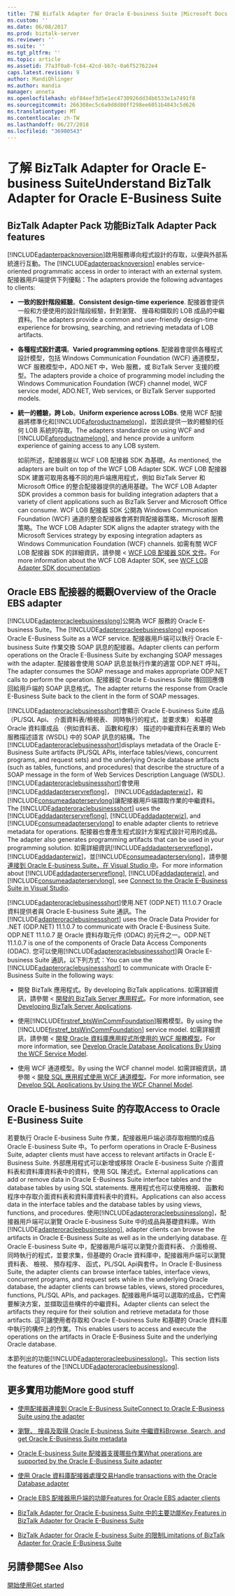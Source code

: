 ```yaml
---
title: 了解 BizTalk Adapter for Oracle E-business Suite |Microsoft Docs
ms.custom: ''
ms.date: 06/08/2017
ms.prod: biztalk-server
ms.reviewer: ''
ms.suite: ''
ms.tgt_pltfrm: ''
ms.topic: article
ms.assetid: 77a3f0a8-fc64-42cd-bb7c-0a6f527622e4
caps.latest.revision: 9
author: MandiOhlinger
ms.author: mandia
manager: anneta
ms.openlocfilehash: ebf84eef3d5e1ec4730926dd34b6533e1a7491f8
ms.sourcegitcommit: 266308ec5c6a9d8d80ff298ee6051b4843c5d626
ms.translationtype: MT
ms.contentlocale: zh-TW
ms.lasthandoff: 06/27/2018
ms.locfileid: "36980543"
---
```

# <a name="understand-biztalk-adapter-for-oracle-e-business-suite"></a><span data-ttu-id="5a662-102">了解 BizTalk Adapter for Oracle E-business Suite</span><span class="sxs-lookup"><span data-stu-id="5a662-102">Understand BizTalk Adapter for Oracle E-Business Suite</span></span>
## <a name="biztalk-adapter-pack-features"></a><span data-ttu-id="5a662-103">BizTalk Adapter Pack 功能</span><span class="sxs-lookup"><span data-stu-id="5a662-103">BizTalk Adapter Pack features</span></span>
<span data-ttu-id="5a662-104">[!INCLUDE[adapterpacknoversion](../../includes/adapterpacknoversion-md.md)]啟用服務導向程式設計的存取，以便與外部系統進行互動。</span><span class="sxs-lookup"><span data-stu-id="5a662-104">The [!INCLUDE[adapterpacknoversion](../../includes/adapterpacknoversion-md.md)] enables service-oriented programmatic access in order to interact with an external system.</span></span> <span data-ttu-id="5a662-105">配接器用戶端提供下列優點：</span><span class="sxs-lookup"><span data-stu-id="5a662-105">The adapters provide the following advantages to clients:</span></span>  
  
- <span data-ttu-id="5a662-106">**一致的設計階段經驗**。</span><span class="sxs-lookup"><span data-stu-id="5a662-106">**Consistent design-time experience**.</span></span> <span data-ttu-id="5a662-107">配接器會提供一般和方便使用的設計階段經驗，針對瀏覽、 搜尋和擷取的 LOB 成品的中繼資料。</span><span class="sxs-lookup"><span data-stu-id="5a662-107">The adapters provide a common and user-friendly design-time experience for browsing, searching, and retrieving metadata of LOB artifacts.</span></span>  
  
- <span data-ttu-id="5a662-108">**各種程式設計選項**。</span><span class="sxs-lookup"><span data-stu-id="5a662-108">**Varied programming options**.</span></span> <span data-ttu-id="5a662-109">配接器會提供各種程式設計模型，包括 Windows Communication Foundation (WCF) 通道模型，WCF 服務模型中，ADO.NET 中，Web 服務，或 BizTalk Server 支援的模型。</span><span class="sxs-lookup"><span data-stu-id="5a662-109">The adapters provide a choice of programming model including the Windows Communication Foundation (WCF) channel model, WCF service model, ADO.NET, Web services, or BizTalk Server supported models.</span></span>  
  
- <span data-ttu-id="5a662-110">**統一的體驗，跨 Lob**。</span><span class="sxs-lookup"><span data-stu-id="5a662-110">**Uniform experience across LOBs**.</span></span> <span data-ttu-id="5a662-111">使用 WCF 配接器將標準化和[!INCLUDE[afproductnamelong](../../includes/afproductnamelong-md.md)]，並因此提供一致的體驗的任何 LOB 系統的存取。</span><span class="sxs-lookup"><span data-stu-id="5a662-111">The adapters standardize on using WCF and [!INCLUDE[afproductnamelong](../../includes/afproductnamelong-md.md)], and hence provide a uniform experience of gaining access to any LOB system.</span></span>  
  
  <span data-ttu-id="5a662-112">如前所述，配接器是以 WCF LOB 配接器 SDK 為基礎。</span><span class="sxs-lookup"><span data-stu-id="5a662-112">As mentioned, the adapters are built on top of the WCF LOB Adapter SDK.</span></span> <span data-ttu-id="5a662-113">WCF LOB 配接器 SDK 建置可取用各種不同的用戶端應用程式，例如 BizTalk Server 和 Microsoft Office 的整合配接器提供的通用基礎。</span><span class="sxs-lookup"><span data-stu-id="5a662-113">The WCF LOB Adapter SDK provides a common basis for building integration adapters that a variety of client applications such as BizTalk Server and Microsoft Office can consume.</span></span> <span data-ttu-id="5a662-114">WCF LOB 配接器 SDK 公開為 Windows Communication Foundation (WCF) 通道的整合配接器會將對齊配接器策略，Microsoft 服務策略。</span><span class="sxs-lookup"><span data-stu-id="5a662-114">The WCF LOB Adapter SDK aligns the adapter strategy with the Microsoft Services strategy by exposing integration adapters as Windows Communication Foundation (WCF) channels.</span></span> <span data-ttu-id="5a662-115">如需有關 WCF LOB 配接器 SDK 的詳細資訊，請參閱 < [WCF LOB 配接器 SDK 文件](../../adapters-and-accelerators/wcf-lob-adapter-sdk/microsoft-wcf-line-of-business-adapter-sdk-documentation.md)。</span><span class="sxs-lookup"><span data-stu-id="5a662-115">For more information about the WCF LOB Adapter SDK, see [WCF LOB Adapter SDK documentation](../../adapters-and-accelerators/wcf-lob-adapter-sdk/microsoft-wcf-line-of-business-adapter-sdk-documentation.md).</span></span>

## <a name="overview-of-the-oracle-ebs-adapter"></a><span data-ttu-id="5a662-116">Oracle EBS 配接器的概觀</span><span class="sxs-lookup"><span data-stu-id="5a662-116">Overview of the Oracle EBS adapter</span></span>
<span data-ttu-id="5a662-117">[!INCLUDE[adapteroracleebusinesslong](../../includes/adapteroracleebusinesslong-md.md)]公開為 WCF 服務的 Oracle E-business Suite。</span><span class="sxs-lookup"><span data-stu-id="5a662-117">The [!INCLUDE[adapteroracleebusinesslong](../../includes/adapteroracleebusinesslong-md.md)] exposes Oracle E-Business Suite as a WCF service.</span></span> <span data-ttu-id="5a662-118">配接器用戶端可以執行 Oracle E-business Suite 作業交換 SOAP 訊息的配接器。</span><span class="sxs-lookup"><span data-stu-id="5a662-118">Adapter clients can perform operations on the Oracle E-Business Suite by exchanging SOAP messages with the adapter.</span></span> <span data-ttu-id="5a662-119">配接器會使用 SOAP 訊息並執行作業的適當 ODP.NET 呼叫。</span><span class="sxs-lookup"><span data-stu-id="5a662-119">The adapter consumes the SOAP message and makes appropriate ODP.NET calls to perform the operation.</span></span> <span data-ttu-id="5a662-120">配接器從 Oracle E-business Suite 傳回回應傳回給用戶端的 SOAP 訊息格式。</span><span class="sxs-lookup"><span data-stu-id="5a662-120">The adapter returns the response from Oracle E-Business Suite back to the client in the form of SOAP messages.</span></span>  
  
 <span data-ttu-id="5a662-121">[!INCLUDE[adapteroraclebusinessshort](../../includes/adapteroraclebusinessshort-md.md)]會顯示 Oracle E-business Suite 成品 （PL/SQL Api、 介面資料表/檢視表、 同時執行的程式，並要求集） 和基礎 Oracle 資料庫成品 （例如資料表、 函數和程序） 描述的中繼資料在表單的 Web 服務描述語言 (WSDL) 中的 SOAP 訊息的結構。</span><span class="sxs-lookup"><span data-stu-id="5a662-121">The [!INCLUDE[adapteroraclebusinessshort](../../includes/adapteroraclebusinessshort-md.md)]displays metadata of the Oracle E-Business Suite artifacts (PL/SQL APIs, interface tables/views, concurrent programs, and request sets) and the underlying Oracle database artifacts (such as tables, functions, and procedures) that describe the structure of a SOAP message in the form of Web Services Description Language (WSDL).</span></span> <span data-ttu-id="5a662-122">[!INCLUDE[adapteroraclebusinessshort](../../includes/adapteroraclebusinessshort-md.md)]會使用[!INCLUDE[addadapterservreflong](../../includes/addadapterservreflong-md.md)]， [!INCLUDE[addadapterwiz](../../includes/addadapterwiz-md.md)]，和[!INCLUDE[consumeadapterservlong](../../includes/consumeadapterservlong-md.md)]讓配接器用戶端擷取作業的中繼資料。</span><span class="sxs-lookup"><span data-stu-id="5a662-122">The [!INCLUDE[adapteroraclebusinessshort](../../includes/adapteroraclebusinessshort-md.md)] uses the [!INCLUDE[addadapterservreflong](../../includes/addadapterservreflong-md.md)], [!INCLUDE[addadapterwiz](../../includes/addadapterwiz-md.md)], and [!INCLUDE[consumeadapterservlong](../../includes/consumeadapterservlong-md.md)] to enable adapter clients to retrieve metadata for operations.</span></span> <span data-ttu-id="5a662-123">配接器也會產生程式設計方案程式設計可用的成品。</span><span class="sxs-lookup"><span data-stu-id="5a662-123">The adapter also generates programming artifacts that can be used in your programming solution.</span></span> <span data-ttu-id="5a662-124">如需詳細資訊[!INCLUDE[addadapterservreflong](../../includes/addadapterservreflong-md.md)]， [!INCLUDE[addadapterwiz](../../includes/addadapterwiz-md.md)]，並[!INCLUDE[consumeadapterservlong](../../includes/consumeadapterservlong-md.md)]，請參閱[連接到 Oracle E-business Suite，在 Visual Studio 中](../../adapters-and-accelerators/adapter-oracle-ebs/connect-to-the-oracle-e-business-suite-in-visual-studio.md)。</span><span class="sxs-lookup"><span data-stu-id="5a662-124">For more information about [!INCLUDE[addadapterservreflong](../../includes/addadapterservreflong-md.md)], [!INCLUDE[addadapterwiz](../../includes/addadapterwiz-md.md)], and [!INCLUDE[consumeadapterservlong](../../includes/consumeadapterservlong-md.md)], see [Connect to the Oracle E-Business Suite in Visual Studio](../../adapters-and-accelerators/adapter-oracle-ebs/connect-to-the-oracle-e-business-suite-in-visual-studio.md).</span></span>  
  
 <span data-ttu-id="5a662-125">[!INCLUDE[adapteroraclebusinessshort](../../includes/adapteroraclebusinessshort-md.md)]使用.NET (ODP.NET) 11.1.0.7 Oracle 資料提供者與 Oracle E-business Suite 通訊。</span><span class="sxs-lookup"><span data-stu-id="5a662-125">The [!INCLUDE[adapteroraclebusinessshort](../../includes/adapteroraclebusinessshort-md.md)] uses the Oracle Data Provider for .NET (ODP.NET) 11.1.0.7 to communicate with Oracle E-Business Suite.</span></span> <span data-ttu-id="5a662-126">ODP.NET 11.1.0.7 是 Oracle 資料存取元件 (ODAC) 的元件之一。</span><span class="sxs-lookup"><span data-stu-id="5a662-126">ODP.NET 11.1.0.7 is one of the components of Oracle Data Access Components (ODAC).</span></span> <span data-ttu-id="5a662-127">您可以使用[!INCLUDE[adapteroraclebusinessshort](../../includes/adapteroraclebusinessshort-md.md)]與 Oracle E-business Suite 通訊，以下列方式：</span><span class="sxs-lookup"><span data-stu-id="5a662-127">You can use the [!INCLUDE[adapteroraclebusinessshort](../../includes/adapteroraclebusinessshort-md.md)] to communicate with Oracle E-Business Suite in the following ways:</span></span>  
  
- <span data-ttu-id="5a662-128">開發 BizTalk 應用程式。</span><span class="sxs-lookup"><span data-stu-id="5a662-128">By developing BizTalk applications.</span></span> <span data-ttu-id="5a662-129">如需詳細資訊，請參閱 <<c0> [ 開發的 BizTalk Server 應用程式](../../core/developing-biztalk-server-applications.md)。</span><span class="sxs-lookup"><span data-stu-id="5a662-129">For more information, see [Developing BizTalk Server  Applications](../../core/developing-biztalk-server-applications.md).</span></span>  
  
- <span data-ttu-id="5a662-130">使用[!INCLUDE[firstref_btsWinCommFoundation](../../includes/firstref-btswincommfoundation-md.md)]服務模型。</span><span class="sxs-lookup"><span data-stu-id="5a662-130">By using the [!INCLUDE[firstref_btsWinCommFoundation](../../includes/firstref-btswincommfoundation-md.md)] service model.</span></span> <span data-ttu-id="5a662-131">如需詳細資訊，請參閱 <<c0> [ 開發 Oracle 資料庫應用程式所使用的 WCF 服務模型](../../adapters-and-accelerators/adapter-oracle-database/develop-oracle-database-applications-using-the-wcf-service-model.md)。</span><span class="sxs-lookup"><span data-stu-id="5a662-131">For more information, see [Develop Oracle Database Applications By Using the WCF Service Model](../../adapters-and-accelerators/adapter-oracle-database/develop-oracle-database-applications-using-the-wcf-service-model.md).</span></span>  
  
- <span data-ttu-id="5a662-132">使用 WCF 通道模型。</span><span class="sxs-lookup"><span data-stu-id="5a662-132">By using the WCF channel model.</span></span> <span data-ttu-id="5a662-133">如需詳細資訊，請參閱 <<c0> [ 開發 SQL 應用程式使用 WCF 通道模型](../../adapters-and-accelerators/adapter-sql/develop-sql-applications-using-the-wcf-channel-model.md)。</span><span class="sxs-lookup"><span data-stu-id="5a662-133">For more information, see [Develop SQL Applications by Using the WCF Channel Model](../../adapters-and-accelerators/adapter-sql/develop-sql-applications-using-the-wcf-channel-model.md).</span></span>  

## <a name="access-to-oracle-e-business-suite"></a><span data-ttu-id="5a662-134">Oracle E-business Suite 的存取</span><span class="sxs-lookup"><span data-stu-id="5a662-134">Access to Oracle E-Business Suite</span></span>
 <span data-ttu-id="5a662-135">若要執行 Oracle E-business Suite 作業，配接器用戶端必須存取相關的成品 Oracle E-business Suite 中。</span><span class="sxs-lookup"><span data-stu-id="5a662-135">To perform operations in Oracle E-Business Suite, adapter clients must have access to relevant artifacts in Oracle E-Business Suite.</span></span> <span data-ttu-id="5a662-136">外部應用程式可以新增或移除 Oracle E-business Suite 介面資料表和資料庫資料表中的資料，使用 SQL 陳述式。</span><span class="sxs-lookup"><span data-stu-id="5a662-136">External applications can add or remove data in Oracle E-Business Suite interface tables and the database tables by using SQL statements.</span></span> <span data-ttu-id="5a662-137">應用程式也可以使用檢視、 函數和程序中存取介面資料表和資料庫資料表中的資料。</span><span class="sxs-lookup"><span data-stu-id="5a662-137">Applications can also access data in the interface tables and the database tables by using views, functions, and procedures.</span></span> <span data-ttu-id="5a662-138">使用[!INCLUDE[adapteroracleebusinesslong](../../includes/adapteroracleebusinesslong-md.md)]，配接器用戶端可以瀏覽 Oracle E-business Suite 中的成品與基礎資料庫。</span><span class="sxs-lookup"><span data-stu-id="5a662-138">With [!INCLUDE[adapteroracleebusinesslong](../../includes/adapteroracleebusinesslong-md.md)], adapter clients can browse the artifacts in Oracle E-Business Suite as well as in the underlying database.</span></span> <span data-ttu-id="5a662-139">在 Oracle E-business Suite 中，配接器用戶端可以瀏覽介面資料表、 介面檢視、 同時執行的程式，並要求集，但基礎的 Oracle 資料庫中，配接器用戶端可以瀏覽資料表、 檢視、 預存程序、 函式，PL/SQL Api與套件。</span><span class="sxs-lookup"><span data-stu-id="5a662-139">In Oracle E-Business Suite, the adapter clients can browse interface tables, interface views, concurrent programs, and request sets while in the underlying Oracle database, the adapter clients can browse tables, views, stored procedures, functions, PL/SQL APIs, and packages.</span></span> <span data-ttu-id="5a662-140">配接器用戶端可以選取的成品，它們需要解決方案，並擷取這些構件的中繼資料。</span><span class="sxs-lookup"><span data-stu-id="5a662-140">Adapter clients can select the artifacts they require for their solution and retrieve metadata for those artifacts.</span></span> <span data-ttu-id="5a662-141">這可讓使用者存取和 Oracle E-business Suite 和基礎的 Oracle 資料庫中執行的構件上的作業。</span><span class="sxs-lookup"><span data-stu-id="5a662-141">This enables users to access and execute the operations on the artifacts in Oracle E-Business Suite and the underlying Oracle database.</span></span>  
  
 <span data-ttu-id="5a662-142">本節列出的功能[!INCLUDE[adapteroracleebusinesslong](../../includes/adapteroracleebusinesslong-md.md)]。</span><span class="sxs-lookup"><span data-stu-id="5a662-142">This section lists the features of the [!INCLUDE[adapteroracleebusinesslong](../../includes/adapteroracleebusinesslong-md.md)].</span></span>  
  
## <a name="more-good-stuff"></a><span data-ttu-id="5a662-143">更多實用功能</span><span class="sxs-lookup"><span data-stu-id="5a662-143">More good stuff</span></span>  
  
-    [<span data-ttu-id="5a662-144">使用配接器連接到 Oracle E-Business Suite</span><span class="sxs-lookup"><span data-stu-id="5a662-144">Connect to Oracle E-Business Suite using the adapter</span></span>](../../adapters-and-accelerators/adapter-oracle-ebs/connect-to-oracle-e-business-suite-using-the-adapter.md)

- [<span data-ttu-id="5a662-145">瀏覽、 搜尋及取得 Oracle E-business Suite 中繼資料</span><span class="sxs-lookup"><span data-stu-id="5a662-145">Browse, Search, and get Oracle E-Business Suite metadata</span></span>](../../adapters-and-accelerators/adapter-oracle-ebs/browse-search-and-get-oracle-e-business-suite-metadata.md)

- [<span data-ttu-id="5a662-146">Oracle E-business Suite 配接器支援哪些作業</span><span class="sxs-lookup"><span data-stu-id="5a662-146">What operations are supported by the Oracle E-Business Suite adapter</span></span>](../../adapters-and-accelerators/adapter-oracle-ebs/what-operations-are-supported-by-the-oracle-e-business-suite-adapter.md)

- [<span data-ttu-id="5a662-147">使用 Oracle 資料庫配接器處理交易</span><span class="sxs-lookup"><span data-stu-id="5a662-147">Handle transactions with the Oracle Database adapter</span></span>](../../adapters-and-accelerators/adapter-oracle-database/handle-transactions-with-the-oracle-database-adapter.md) 

- [<span data-ttu-id="5a662-148">Oracle EBS 配接器用戶端的功能</span><span class="sxs-lookup"><span data-stu-id="5a662-148">Features for Oracle EBS adapter clients</span></span>](../../adapters-and-accelerators/adapter-oracle-ebs/features-for-oracle-ebs-adapter-clients.md) 

-   [<span data-ttu-id="5a662-149">BizTalk Adapter for Oracle E-business Suite 中的主要功能</span><span class="sxs-lookup"><span data-stu-id="5a662-149">Key Features in BizTalk Adapter for Oracle E-Business Suite</span></span>](../../adapters-and-accelerators/adapter-oracle-ebs/key-features-in-biztalk-adapter-for-oracle-e-business-suite.md)  
  
-   [<span data-ttu-id="5a662-150">BizTalk Adapter for Oracle E-business Suite 的限制</span><span class="sxs-lookup"><span data-stu-id="5a662-150">Limitations of BizTalk Adapter for Oracle E-Business Suite</span></span>](../../adapters-and-accelerators/adapter-oracle-ebs/limitations-of-biztalk-adapter-for-oracle-e-business-suite.md)  
  
## <a name="see-also"></a><span data-ttu-id="5a662-151">另請參閱</span><span class="sxs-lookup"><span data-stu-id="5a662-151">See Also</span></span>  
[<span data-ttu-id="5a662-152">開始使用</span><span class="sxs-lookup"><span data-stu-id="5a662-152">Get started</span></span>](../../adapters-and-accelerators/adapter-oracle-ebs/get-started-with-the-biztalk-adapter-for-oracle-e-business-suite.md)